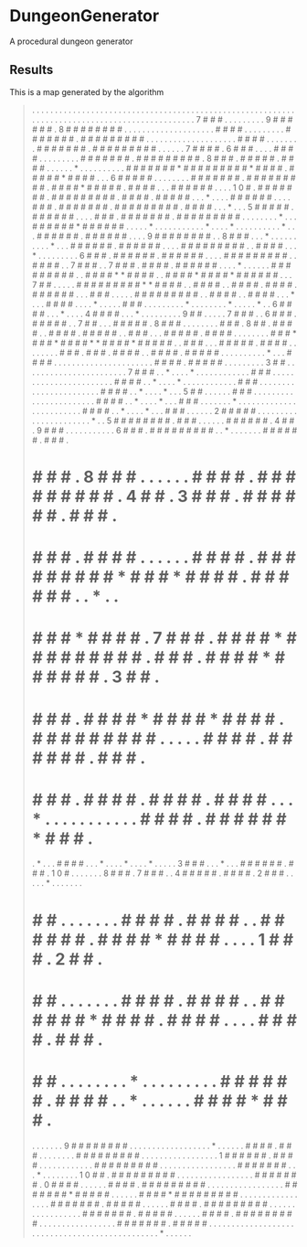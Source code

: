 DungeonGenerator
================

A procedural dungeon generator


Results
-------

This is a map generated by the algorithm

>. . . . . . . . . . . . . . . . . . . . . . . . . . . . . . . . . . . . . . . . . . . . . . . . . .
>. . . . . . . . . . . . . . . . . . . . . . . . . . . . . . . . . . . . . . . . . . . . 7 # # # . .
>. . . . . . . 9 # # # # # # . 8 # # # # # # # # . . . . . . . . . . . . . . . . . . . . # # # # . .
>. . . . . . . # # # # # # # . # # # # # # # # # . . . . . . . . . . . . . . . . . . . . # # # # . .
> . . . . . . # # # # # # # . # # # # # # # # # . . . . . . 7 # # # # . 6 # # # . . . . # # # # . .
>. . . . . . . # # # # # # # . # # # # # # # # # . 8 # # # . # # # # # . # # # # . . . . . . * . . .
>. . . . . . . # # # # # # # * # # # # # # # # # * # # # # . # # # # # * # # # # . . . 6 # # # # # .
>. . . . . . . # # # # # # # . # # # # # # # # # . # # # # * # # # # # . # # # # . . . # # # # # # .
>. . . 1 0 # . # # # # # # # . # # # # # # # # # . # # # # . # # # # # . . . * . . . . # # # # # # .
>. . . # # # . # # # # # # # . # # # # # # # # # . # # # # . . . * . . . 5 # # # # # . # # # # # # .
>. . . # # # . # # # # # # # . # # # # # # # # # . . . . . . . . * . . . # # # # # # * # # # # # # .
>. . . . * . . . . . . . . . . . * . . . . * . . . . . . . . . . * . . . # # # # # # . # # # # # # .
>. . . 9 # # # # # # # # . . 8 # # # . . . * . . . . . . . . . . * . . . # # # # # # . # # # # # # .
>. . . # # # # # # # # # . . # # # # . . . * . . . . . . . . . 6 # # # . # # # # # # . # # # # # # .
>. . . # # # # # # # # # . . # # # # . . 7 # # # . . 7 # # # . # # # # . # # # # # # . . . . * . . .
>. . . # # # # # # # # # . . # # # # * * # # # # . . # # # # * # # # # * # # # # # # . . . 7 # # . .
>. . . # # # # # # # # # * * # # # # . . # # # # . . # # # # . # # # # . # # # # # # . . . # # # . .
>. . . # # # # # # # # # . . # # # # . . # # # # . . . * . . . # # # # . . . . * . . . . . # # # . .
>. . . . . . . * . . . . . . . . * . . . . . * . . 6 # # # # . . . * . . . . 4 # # # # . . . * . . .
>. . . . . . 9 # # . . . . . 7 # # # . . 6 # # # . # # # # # . . 7 # # . . . # # # # # . 8 # # # . .
>. . . . . . # # # . 8 # # . # # # # . . # # # # . # # # # # . . # # # . . . # # # # # . # # # # . .
>. . . . . . # # # * # # # * # # # # * * # # # # * # # # # # . . # # # . . . # # # # # . # # # # . .
>. . . . . . # # # . # # # . # # # # . . # # # # . # # # # # . . . . . . . . . . * . . . # # # # . .
>. . . . . . . . . . . . . . . . . . . . # # # # . # # # # # . . . . . . . . . 3 # # . . . . . . . .
>. . . . . . . . . . . . . . . 7 # # # . . * . . . . * . . . . . . . . . . . . # # # . . . . . . . .
>. . . . . . . . . . . . . . . # # # # . . * . . . . * . . . . . . . . . . . . # # # . . . . . . . .
>. . . . . . . . . . . . . . . # # # # . . * . . . . * . . . 5 # # . . . . . . # # # . . . . . . . .
>. . . . . . . . . . . . . . . # # # # . . * . . . . * . . . # # # . . . . . . . * . . . . . . . . .
>. . . . . . . . . . . . . . . # # # # . . * . . . . * . . . # # # . . . . . . 2 # # # # # . . . . .
>. . . . . . . . . . . . . . . . . * . . 5 # # # # # # # # . # # # . . . . . . # # # # # # . 4 # # .
>9 # # # . . . . . . . . . . . 6 # # # . # # # # # # # # # . . * . . . . . . . # # # # # # . # # # .
># # # # . 8 # # # . . . . . . # # # # . # # # # # # # # # . 4 # # . 3 # # # . # # # # # # . # # # .
># # # # . # # # # . . . . . . # # # # . # # # # # # # # # * # # # * # # # # . # # # # # # . . * . .
># # # # * # # # # . 7 # # # . # # # # * # # # # # # # # # . # # # . # # # # * # # # # # # . 3 # # .
># # # # . # # # # * # # # # * # # # # . # # # # # # # # # . . . . . # # # # . # # # # # # . # # # .
># # # # . # # # # . # # # # . # # # # . . . * . . . . . . . . . . . # # # # . # # # # # # * # # # .
>. * . . . # # # # . . . * . . . . * . . . . * . . . . . 3 # # # . . . * . . . # # # # # # . # # # .
>1 0 # . . . . . . . 8 # # # . 7 # # # . . 4 # # # # # . # # # # . 2 # # # . . . . . * . . . . . . .
># # # . . . . . . . # # # # . # # # # . . # # # # # # . # # # # * # # # # . . . . 1 # # # . 2 # # .
># # # . . . . . . . # # # # . # # # # . . # # # # # # * # # # # . # # # # . . . . # # # # . # # # .
># # # . . . . . . . . * . . . . . . . . . # # # # # # . # # # # . . * . . . . . . # # # # * # # # .
>. . . . . . . 9 # # # # # # # # . . . . . . . . . . . . . . . . . . * . . . . . . # # # # . # # # .
>. . . . . . . # # # # # # # # # . . . . . . . . . . . . . . . . . 1 # # # # # # . # # # # . . . . .
>. . . . . . . # # # # # # # # # . . . . . . . . . . . . . . . . . # # # # # # # . . . * . . . . . .
>. . 1 0 # # . # # # # # # # # # . . . . . . . . . . . . . . . . . # # # # # # # . 0 # # # # . . . .
>. . # # # # . # # # # # # # # # . . . . . . . . . . . . . . . . . # # # # # # # * # # # # # . . . .
>. . # # # # * # # # # # # # # # . . . . . . . . . . . . . . . . . # # # # # # # . # # # # # . . . .
>. . # # # # . # # # # # # # # # . . . . . . . . . . . . . . . . . # # # # # # # . # # # # # . . . .
>. . # # # # . # # # # # # # # # . . . . . . . . . . . . . . . . . # # # # # # # . # # # # # . . . .
>. . . . . . . . . . . . . . . . . . . . . . . . . . . . . . . . . . . . . . . . . . . * . . . . . .
